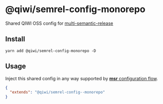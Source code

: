 # @qiwi/semrel-config-monorepo
Shared QIWI OSS config for [multi-semantic-release](https://github.com/qiwi/multi-semantic-release)  

## Install
```shell script
yarn add @qiwi/semrel-config-monorepo -D
```

## Usage
Inject this shared config in any way supported by [**msr** configuration flow](https://github.com/dhoulb/multi-semantic-release#configuration). 
```json
{
  "extends": "@qiwi/semrel-config--monorepo"
}
```
